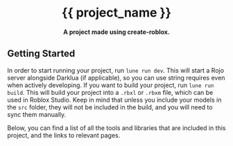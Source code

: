 <div align="center">

# {{ project_name }}

**A project made using create-roblox.**

</div>

## Getting Started

In order to start running your project, run `lune run dev`. This will start a Rojo server alongside Darklua (if applicable), so you can use string requires even when actively developing.
If you want to build your project, run `lune run build`. This will build your project into a `.rbxl` or `.rbxm` file, which can be used in Roblox Studio. Keep in mind that unless you include your models in the `src` folder, they will not be included in the build, and you will need to sync them manually.

Below, you can find a list of all the tools and libraries that are included in this project, and the links to relevant pages.

